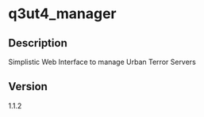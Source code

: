 # q3ut4_manager

## Description

Simplistic Web Interface to manage Urban Terror Servers

## Version
1.1.2